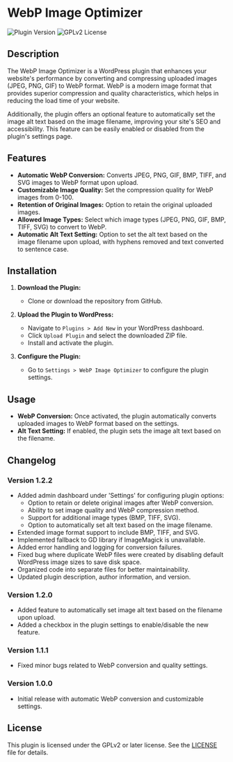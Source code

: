 # WebP Image Optimizer

![Plugin Version](https://img.shields.io/badge/version-1.2.2-blue.svg)
![GPLv2 License](https://img.shields.io/badge/license-GPLv2-blue.svg)

## Description

The WebP Image Optimizer is a WordPress plugin that enhances your website's performance by converting and compressing uploaded images (JPEG, PNG, GIF) to WebP format. WebP is a modern image format that provides superior compression and quality characteristics, which helps in reducing the load time of your website.

Additionally, the plugin offers an optional feature to automatically set the image alt text based on the image filename, improving your site's SEO and accessibility. This feature can be easily enabled or disabled from the plugin's settings page.

## Features

- **Automatic WebP Conversion:** Converts JPEG, PNG, GIF, BMP, TIFF, and SVG images to WebP format upon upload.
- **Customizable Image Quality:** Set the compression quality for WebP images from 0-100.
- **Retention of Original Images:** Option to retain the original uploaded images.
- **Allowed Image Types:** Select which image types (JPEG, PNG, GIF, BMP, TIFF, SVG) to convert to WebP.
- **Automatic Alt Text Setting:** Option to set the alt text based on the image filename upon upload, with hyphens removed and text converted to sentence case.

## Installation

1. **Download the Plugin:**

   - Clone or download the repository from GitHub.

2. **Upload the Plugin to WordPress:**

   - Navigate to `Plugins > Add New` in your WordPress dashboard.
   - Click `Upload Plugin` and select the downloaded ZIP file.
   - Install and activate the plugin.

3. **Configure the Plugin:**
   - Go to `Settings > WebP Image Optimizer` to configure the plugin settings.

## Usage

- **WebP Conversion:** Once activated, the plugin automatically converts uploaded images to WebP format based on the settings.
- **Alt Text Setting:** If enabled, the plugin sets the image alt text based on the filename.

## Changelog

### Version 1.2.2

- Added admin dashboard under 'Settings' for configuring plugin options:
  - Option to retain or delete original images after WebP conversion.
  - Ability to set image quality and WebP compression method.
  - Support for additional image types (BMP, TIFF, SVG).
  - Option to automatically set alt text based on the image filename.
- Extended image format support to include BMP, TIFF, and SVG.
- Implemented fallback to GD library if ImageMagick is unavailable.
- Added error handling and logging for conversion failures.
- Fixed bug where duplicate WebP files were created by disabling default WordPress image sizes to save disk space.
- Organized code into separate files for better maintainability.
- Updated plugin description, author information, and version.

### Version 1.2.0

- Added feature to automatically set image alt text based on the filename upon upload.
- Added a checkbox in the plugin settings to enable/disable the new feature.

### Version 1.1.1

- Fixed minor bugs related to WebP conversion and quality settings.

### Version 1.0.0

- Initial release with automatic WebP conversion and customizable settings.

## License

This plugin is licensed under the GPLv2 or later license. See the [LICENSE](LICENSE) file for details.
